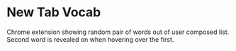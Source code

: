 # New Tab Vocab
Chrome extension showing random pair of words out of user composed list.
Second word is revealed on when hovering over the first.
